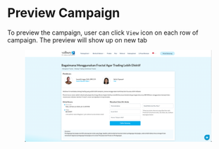 # Preview Campaign

To preview the campaign, user can click `View` icon on each row of campaign. The preview will show up on new tab

<figure><img src="../../../.gitbook/assets/Screenshot 2023-02-16 at 14.19.20.png" alt=""><figcaption></figcaption></figure>
